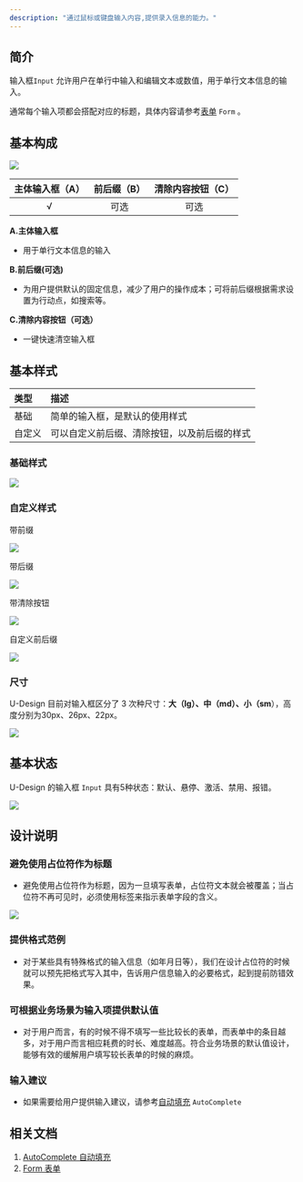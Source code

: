 ```yaml
---
description: "通过鼠标或键盘输入内容,提供录入信息的能力。"
---
```


## 简介

输入框`Input` 允许用户在单行中输入和编辑文本或数值，用于单行文本信息的输入。

通常每个输入项都会搭配对应的标题，具体内容请参考[表单]() `Form` 。



## 基本构成

![](https://www-s.ucloud.cn/2022/08/50beb4f89751876447eb64bdc46b511e_1660735926980.png)

| 主体输入框（A） | 前后缀（B） |清除内容按钮（C）                            |
| :----:| :--: |:-----------------------------: |
| √ | 可选 |可选  |

**A.主体输入框**

- 用于单行文本信息的输入


**B.前后缀(可选)**

- 为用户提供默认的固定信息，减少了用户的操作成本；可将前后缀根据需求设置为行动点，如搜索等。


**C.清除内容按钮（可选）**

- 一键快速清空输入框




## 基本样式

| 类型   | 描述                                         |
| :----- | :------------------------------------------- |
| 基础   | 简单的输入框，是默认的使用样式               |
| 自定义 | 可以自定义前后缀、清除按钮，以及前后缀的样式 |

### 基础样式

![](https://www-s.ucloud.cn/2022/08/8d87d7052f150bff9b48643819e49765_1660735926981.png)

### **自定义样式**

带前缀

![](https://www-s.ucloud.cn/2022/08/e37aa589ee11ebb721155b7c41f3b584_1660735926983.png)

带后缀

![](https://www-s.ucloud.cn/2022/08/c135f1c03af64529bb69c1c6c1463378_1660735926984.png)

带清除按钮

![](https://www-s.ucloud.cn/2022/08/91b4ede40b86252d72d949e45864c540_1660735926985.png)

自定义前后缀

![](https://www-s.ucloud.cn/2022/08/486af0bfaad8435502a78f80723ebdd7_1660735993936.png)


### 尺寸

U-Design 目前对输入框区分了 3 次种尺寸：**大（lg）、中（md）、小（sm**），高度分别为30px、26px、22px。

![](https://www-s.ucloud.cn/2022/08/c07eb68af7c7a383d681031fefbbe56a_1660735993938.png)



## 基本状态

U-Design 的输入框 `Input` 具有5种状态：默认、悬停、激活、禁用、报错。

![](https://www-s.ucloud.cn/2022/08/4b016241fbc8cb9dceb791df43bd8fba_1660735993941.png)



## 设计说明

### 避免使用占位符作为标题

- 避免使用占位符作为标题，因为一旦填写表单，占位符文本就会被覆盖；当占位符不再可见时，必须使用标签来指示表单字段的含义。

![](https://www-s.ucloud.cn/2022/08/08e0ece05a16ebfce318b275bce47e27_1660735993943.png)

### 提供格式范例

- 对于某些具有特殊格式的输入信息（如年月日等），我们在设计占位符的时候就可以预先把格式写入其中，告诉用户信息输入的必要格式，起到提前防错效果。



### 可根据业务场景为输入项提供默认值
- 对于用户而言，有的时候不得不填写一些比较长的表单，而表单中的条目越多，对于用户而言相应耗费的时长、难度越高。符合业务场景的默认值设计，能够有效的缓解用户填写较长表单的时候的麻烦。



### 输入建议
- 如果需要给用户提供输入建议，请参考[自动填充]() `AutoComplete` 


<!--

## 主题

| 内容 | 值           | 默认值  |
| :--- | :----------- | :------ |
| icon | icon/nothing | nothing |
| icon | icon/nothing | nothing |
-->

## 相关文档

1. [AutoComplete 自动填充](/component/AutoComplete/)
2. [Form 表单](/component/Form/)
